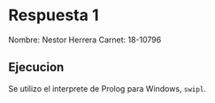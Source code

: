 # Respuesta 1
Nombre: Nestor Herrera
Carnet: 18-10796

## Ejecucion

Se utilizo el interprete de Prolog para Windows, `swipl`.